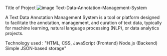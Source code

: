 Title of Project 
![image](https://github.com/user-attachments/assets/170c7944-cf3c-4c78-a96a-f6cad09bd193)
Text-Data-Annotation-Management-System

A Text Data Annotation Management System is a tool or platform designed to facilitate the annotation, management, and curation of text data, typically for machine learning, natural language processing (NLP), or data analytics projects.

Technology used :
"HTML, CSS, JavaScript (Frontend)
Node.js (Backend)
Simple JSON-based storage"


